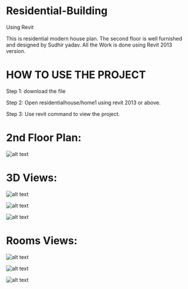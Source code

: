 # Residential-Building
Using Revit

This is residential modern house plan.
The second floor is well furnished and designed by Sudhir yadav.
All the Work is done using Revit 2013 version.

# HOW TO USE THE PROJECT
Step 1: download the file 

Step 2: Open residentialhouse/home1 using revit 2013 or above.

Step 3: Use revit command to view the project. 

# 2nd Floor Plan:
![alt text](https://github.com/ammysid9/Residential-Building/blob/master/Screensort/2nd%20Floor%20plan.png?raw=true)

# 3D Views:
![alt text](https://raw.githubusercontent.com/ammysid9/Residential-Building/13a17265820ad6ae10d7c4a7d6cedba5a6fcf748/Screensort/3D%20view%201.png)

![alt text](https://github.com/ammysid9/Residential-Building/blob/master/Screensort/3D%20view.png?raw=true)

![alt text](https://github.com/ammysid9/Residential-Building/blob/master/Screensort/3D%20west.png?raw=true)

# Rooms Views:
![alt text](https://github.com/ammysid9/Residential-Building/blob/master/Screensort/Bed%20room.png?raw=true)

![alt text](https://github.com/ammysid9/Residential-Building/blob/master/Screensort/bed%20&%20hall%20view.png?raw=true)

![alt text](https://github.com/ammysid9/Residential-Building/blob/master/Screensort/Hall.png?raw=true)
